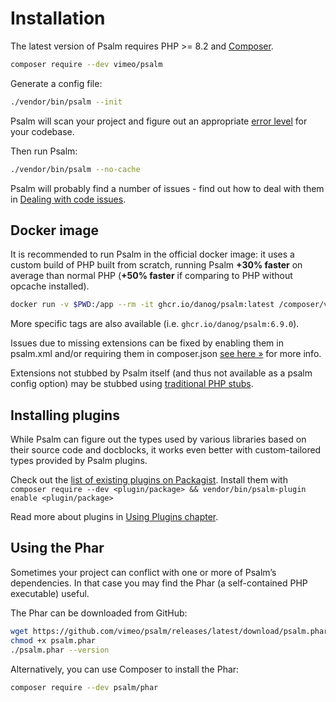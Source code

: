 # Installation

The latest version of Psalm requires PHP >= 8.2 and [Composer](https://getcomposer.org/).

```bash
composer require --dev vimeo/psalm
```

Generate a config file:

```bash
./vendor/bin/psalm --init
```

Psalm will scan your project and figure out an appropriate [error level](error_levels.md) for your codebase.

Then run Psalm:

```bash
./vendor/bin/psalm --no-cache
```

Psalm will probably find a number of issues - find out how to deal with them in [Dealing with code issues](dealing_with_code_issues.md).

## Docker image

It is recommended to run Psalm in the official docker image: it uses a custom build of PHP built from scratch, running Psalm **+30% faster** on average than normal PHP (**+50% faster** if comparing to PHP without opcache installed).  

```bash
docker run -v $PWD:/app --rm -it ghcr.io/danog/psalm:latest /composer/vendor/bin/psalm --no-cache
```

More specific tags are also available (i.e. `ghcr.io/danog/psalm:6.9.0`).   

Issues due to missing extensions can be fixed by enabling them in psalm.xml and/or requiring them in composer.json [see here &raquo;](https://psalm.dev/docs/running_psalm/configuration/#enableextensions) for more info.

Extensions not stubbed by Psalm itself (and thus not available as a psalm config option) may be stubbed using [traditional PHP stubs](https://github.com/JetBrains/phpstorm-stubs/).

## Installing plugins

While Psalm can figure out the types used by various libraries based on
their source code and docblocks, it works even better with custom-tailored types
provided by Psalm plugins.

Check out the [list of existing plugins on Packagist](https://packagist.org/?type=psalm-plugin). 
Install them with `composer require --dev <plugin/package> && vendor/bin/psalm-plugin enable <plugin/package>`

Read more about plugins in [Using Plugins chapter](plugins/using_plugins.md).

## Using the Phar

Sometimes your project can conflict with one or more of Psalm’s dependencies. In
that case you may find the Phar (a self-contained PHP executable) useful.

The Phar can be downloaded from GitHub:

```bash
wget https://github.com/vimeo/psalm/releases/latest/download/psalm.phar
chmod +x psalm.phar
./psalm.phar --version
```

Alternatively, you can use Composer to install the Phar:

```bash
composer require --dev psalm/phar
```
